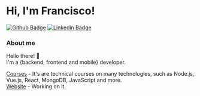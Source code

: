# Hi, I'm Francisco! 

[![Github Badge](https://img.shields.io/badge/-Github-000?style=flat-square&logo=Github&logoColor=white&link=https://github.com/fagnerpsantos)](https://github.com/asqgk)
[![Linkedin Badge](https://img.shields.io/badge/-LinkedIn-blue?style=flat-square&logo=Linkedin&logoColor=white&link=https://www.linkedin.com/in/francisco-nedir-dos-passos-95b6a217a/)](https://www.linkedin.com/in/francisco-nedir-dos-passos-95b6a217a/)

### About me
Hello there! :wave: <br>
I'm a {backend, frontend and mobile} developer.

[Courses](#) - It's are technical courses on many technologies, such as Node.js, Vue.js, React, MongoDB, JavaScript and more. <br>
[Website](#) - Working on it. <br>


